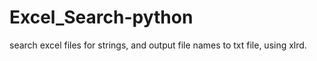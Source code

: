 # Excel_Search-python
search excel files for strings, and output file names to txt file, using xlrd.
